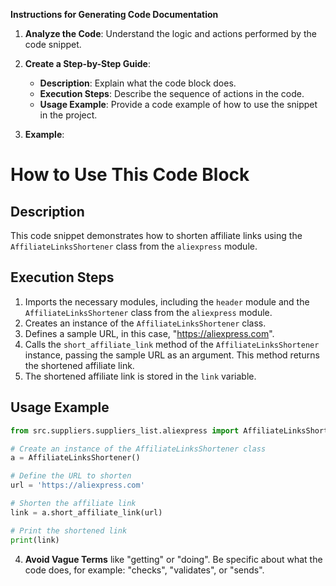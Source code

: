 **Instructions for Generating Code Documentation**

1. **Analyze the Code**: Understand the logic and actions performed by the code snippet.

2. **Create a Step-by-Step Guide**:
    - **Description**: Explain what the code block does.
    - **Execution Steps**: Describe the sequence of actions in the code.
    - **Usage Example**: Provide a code example of how to use the snippet in the project.

3. **Example**:

How to Use This Code Block
=========================================================================================

Description
-------------------------
This code snippet demonstrates how to shorten affiliate links using the `AffiliateLinksShortener` class from the `aliexpress` module.

Execution Steps
-------------------------
1. Imports the necessary modules, including the `header` module and the `AffiliateLinksShortener` class from the `aliexpress` module.
2. Creates an instance of the `AffiliateLinksShortener` class.
3. Defines a sample URL, in this case, "https://aliexpress.com".
4. Calls the `short_affiliate_link` method of the `AffiliateLinksShortener` instance, passing the sample URL as an argument. This method returns the shortened affiliate link.
5. The shortened affiliate link is stored in the `link` variable.

Usage Example
-------------------------

```python
from src.suppliers.suppliers_list.aliexpress import AffiliateLinksShortener

# Create an instance of the AffiliateLinksShortener class
a = AffiliateLinksShortener()

# Define the URL to shorten
url = 'https://aliexpress.com'

# Shorten the affiliate link
link = a.short_affiliate_link(url)

# Print the shortened link
print(link)
```

4. **Avoid Vague Terms** like "getting" or "doing". Be specific about what the code does, for example: "checks", "validates", or "sends".